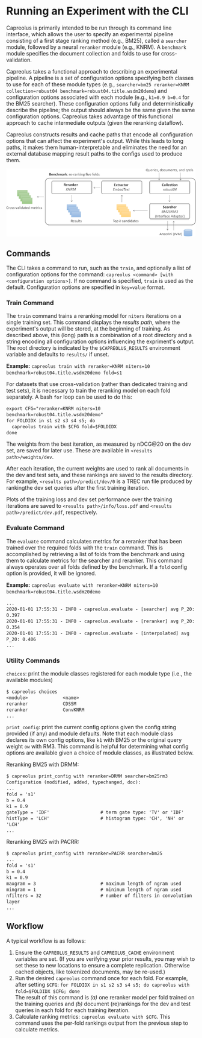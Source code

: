 # Running an Experiment with the CLI
Capreolus is primarily intended to be run through its command line interface, which allows the user to specify an experimental pipeline consisting of a first stage ranking method (e.g., BM25), called a `searcher` module, followed by a neural `reranker` module (e.g., KNRM). A `benchmark` module specifies the document collection and folds to use for cross-validation.

Capreolus takes a functional approach to describing an experimental pipeline. A pipeline is a set of configuration options specifying both classes to use for each of these module types (e.g., `searcher=bm25 reranker=KNRM collection=robust04 benchmark=robust04.title.wsdm20demo`) and configuration options associated with each module (e.g., `k1=0.9 b=0.4` for the BM25 searcher). These configuration options fully and deterministically describe the pipeline; the output should always be the same given the same configuration options. Capreolus takes advantage of this functional approach to cache intermediate outputs (given the reranking dataflow).

Capreolus constructs results and cache paths that encode all configuration options that can affect the experiment's output. While this leads to long paths, it makes them human-interpretable and eliminates the need for an external database mapping result paths to the configs used to produce them.

![architecture](images/figure_architecture.png "Architecture Diagram")

## Commands
The CLI takes a command to run, such as the `train`, and optionally a list of configuration options for the command:
`capreolus <command> [with <configuration options>]`. If no command is specified, `train` is used as the default. Configuration options are specified in `key=value` format.

### Train Command
The `train` command trains a reranking model for `niters` iterations on a single training set. This command displays the *results path*, where the experiment's output will be stored, at the beginning of training. As described above, this (long) path is a combination of a root directory and a string encoding all configuration options influencing the expriment's output. The root directory is indicated by the `$CAPREOLUS_RESULTS` environment variable and defaults to `results/` if unset.

**Example:**
`capreolus train with reranker=KNRM niters=10 benchmark=robust04.title.wsdm20demo fold=s1`

For datasets that use cross-validation (rather than dedicated training and test sets), it is necessary to train the reranking model on each fold separately. A bash `for` loop can be used to do this:

```
export CFG="reranker=KNRM niters=10 benchmark=robust04.title.wsdm20demo"
for FOLDIDX in s1 s2 s3 s4 s5; do
  capreolus train with $CFG fold=$FOLDIDX
done
```

The weights from the best iteration, as measured by nDCG@20 on the dev set, are saved for later use. These are available in `<results path>/weights/dev`.

After each iteration, the current weights are used to rank all documents in the dev and test sets, and these rankings are saved to the results directory. For example, `<results path>/predict/dev/0` is a TREC run file produced by rankingthe dev set queries after the first training iteration. 

Plots of the training loss and dev set performance over the training iterations are saved to `<results path>/info/loss.pdf` and `<results path>/predict/dev.pdf`, respectively.

### Evaluate Command
The `evaluate` command calculates metrics for a reranker that has been trained over the required folds with the `train` command. This is accomplished by retrieving a list of folds from the benchmark and using them to calculate metrics for the searcher and reranker. This command always operates over all folds defined by the benchmark. If a `fold` config option is provided, it will be ignored.

**Example:**
`capreolus evaluate with reranker=KNRM niters=10 benchmark=robust04.title.wsdm20demo`
```
...
2020-01-01 17:55:31 - INFO - capreolus.evaluate - [searcher] avg P_20: 0.397
2020-01-01 17:55:31 - INFO - capreolus.evaluate - [reranker] avg P_20: 0.354
2020-01-01 17:55:31 - INFO - capreolus.evaluate - [interpolated] avg P_20: 0.406
...
```

### Utility Commands
`choices`: print the module classes registered for each module type (i.e., the available modules)
```
$ capreolus choices
<module>             <name>
reranker             CDSSM
reranker             ConvKNRM
...
```

`print_config`: print the current config options given the config string provided (if any) and module defaults. Note that each module class declares its own config options, like `k1` with BM25 or the original query weight `ow` with RM3. This command is helpful for determining what config options are available given a choice of module classes, as illustrated below.

Reranking BM25 with DRMM:
```
$ capreolus print_config with reranker=DRMM searcher=bm25rm3
Configuration (modified, added, typechanged, doc):
...
fold = 's1'
b = 0.4
k1 = 0.9
gateType = 'IDF'                   # term gate type: 'TV' or 'IDF'
histType = 'LCH'                   # histogram type: 'CH', 'NH' or 'LCH'
...
```

Reranking BM25 with PACRR:
```
$ capreolus print_config with reranker=PACRR searcher=bm25
...
fold = 's1'
b = 0.4
k1 = 0.9
maxgram = 3                        # maximum length of ngram used
mingram = 1                        # minimum length of ngram used
nfilters = 32                      # number of filters in convolution layer
...        
```


## Workflow
A typical workflow is as follows:
1. Ensure the `CAPREOLUS_RESULTS` and `CAPREOLUS_CACHE` environment variables are set. (If you are verifying your prior results, you may wish to set these to new locations to ensure a complete replication. Otherwise cached objects, like tokenized documents, may be re-used.)
2. Run the desired `capreolus` command once for each fold. For example, after setting `$CFG`:
`for FOLDIDX in s1 s2 s3 s4 s5; do capreolus with fold=$FOLDIDX $CFG; done` <br/>
The result of this command is *(a)* one reranker model per fold trained on the training queries and *(b)* document (re)rankings for the dev and test queries in each fold for each training iteration.
3. Calculate ranking metrics: `capreolus evaluate with $CFG`.
This command uses the per-fold rankings output from the previous step to calculate metrics.
